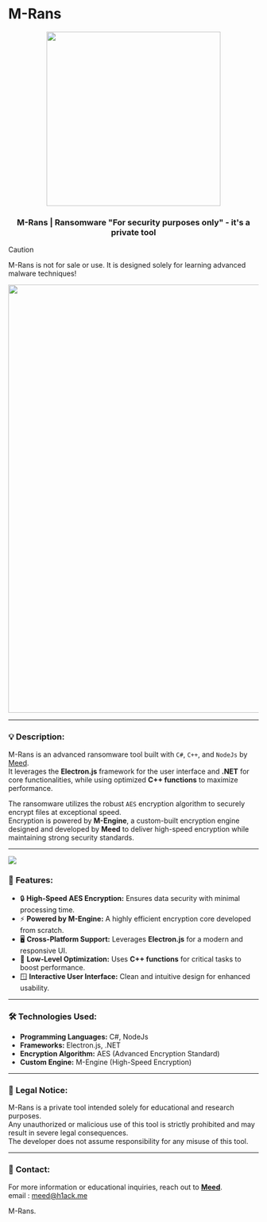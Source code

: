 # M-Rans
<div align="center">
  <img src="https://files.catbox.moe/2x1ppg.png" width="350px">
</div>

<div align="center">
  <h3>M-Rans | Ransomware "For security purposes only" - it's a private tool  </h3>
</div>

> [!CAUTION]  
> M-Rans is not for sale or use. It is designed solely for learning advanced malware techniques!

<div align="center">
  <img src="https://files.catbox.moe/2umcuy.jpg" width="860px">
</div>

---

### 💡 Description:
M-Rans is an advanced ransomware tool built with `C#`, `C++`, and `NodeJs` by [Meed](https://www.facebook.com/hack.meplz/).  
It leverages the **Electron.js** framework for the user interface and **.NET** for core functionalities, while using optimized **C++ functions** to maximize performance.  

The ransomware utilizes the robust `AES` encryption algorithm to securely encrypt files at exceptional speed.  
Encryption is powered by **M-Engine**, a custom-built encryption engine designed and developed by **Meed** to deliver high-speed encryption while maintaining strong security standards.  

---

<img src="https://github.com/user-attachments/assets/15c48195-e9f0-445b-8e67-224e3ab3d0da">

### 🚀 **Features:**
- 🔒 **High-Speed AES Encryption:** Ensures data security with minimal processing time.  
- ⚡ **Powered by M-Engine:** A highly efficient encryption core developed from scratch.  
- 🖥️ **Cross-Platform Support:** Leverages **Electron.js** for a modern and responsive UI.  
- 🧩 **Low-Level Optimization:** Uses **C++ functions** for critical tasks to boost performance.  
- 🪟 **Interactive User Interface:** Clean and intuitive design for enhanced usability.  

---

### 🛠️ **Technologies Used:**
- **Programming Languages:** C#, NodeJs  
- **Frameworks:** Electron.js, .NET  
- **Encryption Algorithm:** AES (Advanced Encryption Standard)  
- **Custom Engine:** M-Engine (High-Speed Encryption)  

---

### 🚨 **Legal Notice:**
M-Rans is a private tool intended solely for educational and research purposes.  
Any unauthorized or malicious use of this tool is strictly prohibited and may result in severe legal consequences.  
The developer does not assume responsibility for any misuse of this tool.  

---

### 📧 **Contact:**
For more information or educational inquiries, reach out to **[Meed](https://www.facebook.com/hack.meplz/)**.  
email : meed@h1ack.me

M-Rans.
